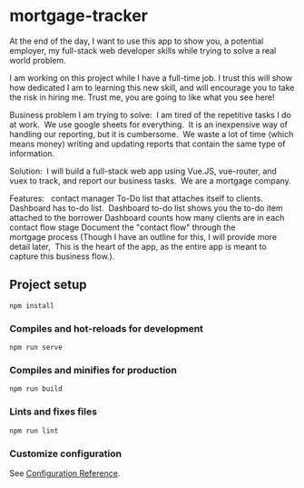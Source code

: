 # mortgage-tracker

At the end of the day, I want to use this app to show you, a potential employer, my full-stack web developer skills while trying to solve a real world problem.

I am working on this project while I have a full-time job. I trust this will show how dedicated I am to learning this new skill, and will encourage you to take the risk in hiring me. Trust me, you are going to like what you see here!

Business problem I am trying to solve:  I am tired of the repetitive tasks I do at work.  We use google sheets for everything.  It is an inexpensive way of handling our reporting, but it is cumbersome.  We waste a lot of time (which means money) writing and updating reports that contain the same type of information.

Solution:  I will build a full-stack web app using Vue.JS, vue-router, and vuex to track, and report our business tasks.  We are a mortgage company.

Features:  
contact manager
To-Do list that attaches itself to clients. 
Dashboard has to-do list. 
Dashboard to-do list shows you the to-do item attached to the borrower
Dashboard counts how many clients are in each contact flow stage
Document the "contact flow" through the mortgage process (Though I have an outline for this, I will provide more detail later,  This is the heart of the app, as the entire app is meant to capture this business flow.).

## Project setup

```
npm install
```

### Compiles and hot-reloads for development

```
npm run serve
```

### Compiles and minifies for production

```
npm run build
```

### Lints and fixes files

```
npm run lint
```

### Customize configuration

See [Configuration Reference](https://cli.vuejs.org/config/).
